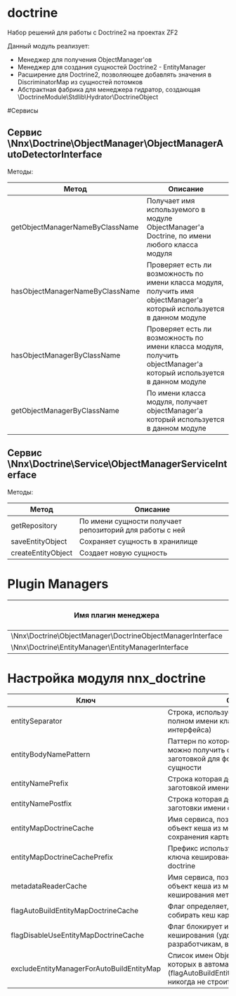 # doctrine

Набор решений для работы с Doctrine2 на проектах ZF2

Данный модуль реализует:

- Менеджер для получения ObjectManager'ов
- Менеджер для создания сущностей Doctrine2 - EntityManager
- Расширение для Doctrine2, позволяющее добавлять значения в DiscriminatorMap из сущностей потомков
- Абстрактная фабрика для менеджера гидратор, создающая \DoctrineModule\Stdlib\Hydrator\DoctrineObject

#Сервисы

## Сервис \Nnx\Doctrine\ObjectManager\ObjectManagerAutoDetectorInterface

Методы:

Метод                          |Описание
-------------------------------|-----------------
getObjectManagerNameByClassName|Получает имя используемого в модуле ObjectManager'a Doctrine, по имени любого класса модуля
hasObjectManagerNameByClassName|Проверяет есть ли возможность по имени класса модуля, получить имя objectManager'a который используется в данном модуле
hasObjectManagerByClassName    |Проверяет есть ли возможность по имени класса модуля, получить objectManager'a который используется в данном модуле
getObjectManagerByClassName    |По имени класса модуля, получает objectManager'a который используется в данном модуле

## Сервис \Nnx\Doctrine\Service\ObjectManagerServiceInterface

Методы:

Метод                          |Описание
-------------------|-----------------
getRepository      |По имени сущности получает репозиторий для работы с ней
saveEntityObject   |Сохраняет сущность в хранилище
createEntityObject |Создает новую сущность




# Plugin Managers

Имя плагин менеджера                                      |Имя секции в конфигурационных файлах приложения
----------------------------------------------------------|-----------------------------------------------------------------
\Nnx\Doctrine\ObjectManager\DoctrineObjectManagerInterface|nnx_doctrine_object_manager
\Nnx\Doctrine\EntityManager\EntityManagerInterface        |nnx_entity_manager

# Настройка модуля nnx_doctrine

Ключ                                     |Описание
-----------------------------------------|-----------------------------------------------------------
entitySeparator                          |Строка, используемая как разделитель в полном имени класса сущности(или интерфейса)
entityBodyNamePattern                    |Паттерн по которому из имени интерфейса можно получить строку, являющеюся заготовкой для формирования имени сущности
entityNamePrefix                         |Строка которая добавляется перед  заготовкой имени сущности
entityNamePostfix                        |Строка которая добавляется после заготовки имени сущности
entityMapDoctrineCache                   |Имя сервиса, позволяющего получить объект кеша из модуля doctrine/cache, для сохранения карты сущностей
entityMapDoctrineCachePrefix             |Префикс используемый для генерации ключа кеширования карты сущностей doctrine
metadataReaderCache                      |Имя сервиса, позволяющего получить объект кеша из модуля doctrine/cache для кеширования метаданных сущности
flagAutoBuildEntityMapDoctrineCache      |Флаг определяет, нужно ли автоматически собирать кеш карты сущностей
flagDisableUseEntityMapDoctrineCache     |Флаг блокирует использования системы кеширования (удобно устанавливать разработчикам, во время отладки)
excludeEntityManagerForAutoBuildEntityMap|Список имен ObjectManager'ов, для которых в автоматическом режими (flagAutoBuildEntityMapDoctrineCache=true), никогда не строится карта сущностей

